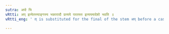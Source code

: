 ```yaml
---
sutra: अपो भि
vRtti: अप् इत्येतस्याङ्गस्य भकारादौ प्रत्यये परतस्त इत्ययमादेशो भवति ॥
vRtti_eng: ' त् is substituted for the final of the stem अप् before a case-ending beginning with भ् ॥'

---
```

